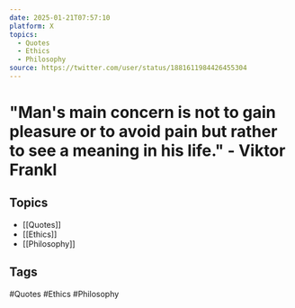 ```yaml
---
date: 2025-01-21T07:57:10
platform: X
topics:
  - Quotes
  - Ethics
  - Philosophy
source: https://twitter.com/user/status/1881611984426455304
---
```

# "Man's main concern is not to gain pleasure or to avoid pain but rather to see a meaning in his life." - Viktor Frankl

## Topics
- [[Quotes]]
- [[Ethics]]
- [[Philosophy]]

## Tags
#Quotes #Ethics #Philosophy